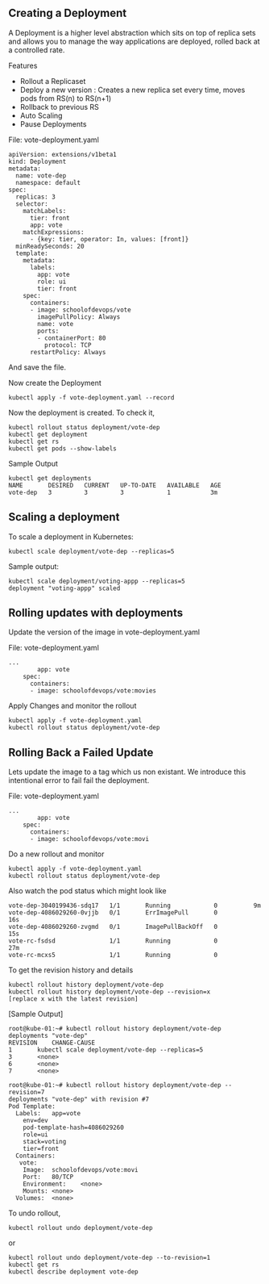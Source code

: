 ## Creating a Deployment

A Deployment is a higher level abstraction which sits on top of replica sets and allows you to manage the way applications are deployed, rolled back at a controlled rate.

Features
  * Rollout a Replicaset
  * Deploy a new version : Creates a new replica set every time, moves pods from RS(n) to RS(n+1)
  * Rollback to previous RS  
  * Auto Scaling
  * Pause Deployments

File: vote-deployment.yaml

```
apiVersion: extensions/v1beta1
kind: Deployment
metadata:
  name: vote-dep
  namespace: default
spec:
  replicas: 3
  selector:
    matchLabels:
      tier: front
      app: vote
    matchExpressions:
      - {key: tier, operator: In, values: [front]}
  minReadySeconds: 20
  template:
    metadata:
      labels:
        app: vote
        role: ui
        tier: front
    spec:
      containers:
      - image: schoolofdevops/vote
        imagePullPolicy: Always
        name: vote
        ports:
        - containerPort: 80
          protocol: TCP
      restartPolicy: Always
```

And save the file.

Now create the Deployment
```
kubectl apply -f vote-deployment.yaml --record
```

Now the deployment is created. To check it,

```
kubectl rollout status deployment/vote-dep
kubectl get deployment
kubectl get rs
kubectl get pods --show-labels
```
Sample Output
```
kubectl get deployments
NAME       DESIRED   CURRENT   UP-TO-DATE   AVAILABLE   AGE
vote-dep   3         3         3            1           3m
```


## Scaling a deployment  

To scale a deployment in Kubernetes:

```
kubectl scale deployment/vote-dep --replicas=5
```

Sample output:
```
kubectl scale deployment/voting-appp --replicas=5
deployment "voting-appp" scaled
```


## Rolling updates with deployments

Update the version of the image in vote-deployment.yaml

File: vote-deployment.yaml
```
...
        app: vote
    spec:
      containers:
      - image: schoolofdevops/vote:movies

```

Apply Changes and monitor the rollout

```
kubectl apply -f vote-deployment.yaml
kubectl rollout status deployment/vote-dep
```

## Rolling Back a Failed Update

Lets update the image to a tag which us non existant. We introduce this intentional error to fail fail the deployment.

File: vote-deployment.yaml
```
...
        app: vote
    spec:
      containers:
      - image: schoolofdevops/vote:movi

```

Do a new rollout and monitor

```
kubectl apply -f vote-deployment.yaml
kubectl rollout status deployment/vote-dep
```

Also watch the pod status which might look like

```
vote-dep-3040199436-sdq17   1/1       Running            0          9m
vote-dep-4086029260-0vjjb   0/1       ErrImagePull       0          16s
vote-dep-4086029260-zvgmd   0/1       ImagePullBackOff   0          15s
vote-rc-fsdsd               1/1       Running            0          27m
vote-rc-mcxs5               1/1       Running            0
```

To get the revision history and details  
```
kubectl rollout history deployment/vote-dep
kubectl rollout history deployment/vote-dep --revision=x
[replace x with the latest revision]
```

[Sample Output]

```
root@kube-01:~# kubectl rollout history deployment/vote-dep
deployments "vote-dep"
REVISION	CHANGE-CAUSE
1		kubectl scale deployment/vote-dep --replicas=5
3		<none>
6		<none>
7		<none>

root@kube-01:~# kubectl rollout history deployment/vote-dep --revision=7
deployments "vote-dep" with revision #7
Pod Template:
  Labels:	app=vote
	env=dev
	pod-template-hash=4086029260
	role=ui
	stack=voting
	tier=front
  Containers:
   vote:
    Image:	schoolofdevops/vote:movi
    Port:	80/TCP
    Environment:	<none>
    Mounts:	<none>
  Volumes:	<none>
```

To undo rollout,

```
kubectl rollout undo deployment/vote-dep
```

or

```
kubectl rollout undo deployment/vote-dep --to-revision=1
kubectl get rs
kubectl describe deployment vote-dep
```

